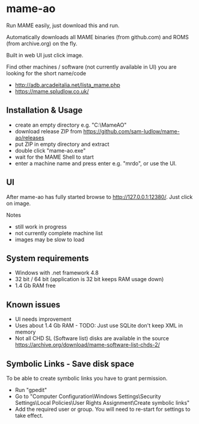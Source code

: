 # mame-ao

Run MAME easily, just download this and run.

Automatically downloads all MAME binaries (from github.com) and ROMS (from archive.org) on the fly.

Built in web UI just click image.

Find other machines / software (not currently available in UI) you are looking for the short name/code
- http://adb.arcadeitalia.net/lista_mame.php
- https://mame.spludlow.co.uk/

## Installation & Usage

- create an empty directory e.g. "C:\MameAO"
- download release ZIP from https://github.com/sam-ludlow/mame-ao/releases
- put ZIP in empty directory and extract
- double click "mame-ao.exe"
- wait for the MAME Shell to start
- enter a machine name and press enter e.g. "mrdo", or use the UI.

## UI

After mame-ao has fully started browse to http://127.0.0.1:12380/. Just click on image.

Notes
- still work in progress
- not currently complete machine list
- images may be slow to load

## System requirements

- Windows with .net framework 4.8
- 32 bit / 64 bit (application is 32 bit keeps RAM usage down)
- 1.4 Gb RAM free 

## Known issues

- UI needs improvement
- Uses about 1.4 Gb RAM - TODO: Just use SQLite don't keep XML in memory
- Not all CHD SL (Software list) disks are available in the source https://archive.org/download/mame-software-list-chds-2/

## Symbolic Links - Save disk space

To be able to create symbolic links you have to grant permission.

- Run "gpedit"
- Go to "Computer Configuration\Windows Settings\Security Settings\Local Policies\User Rights Assignment\Create symbolic links"
- Add the required user or group. You will need to re-start for settings to take effect.

